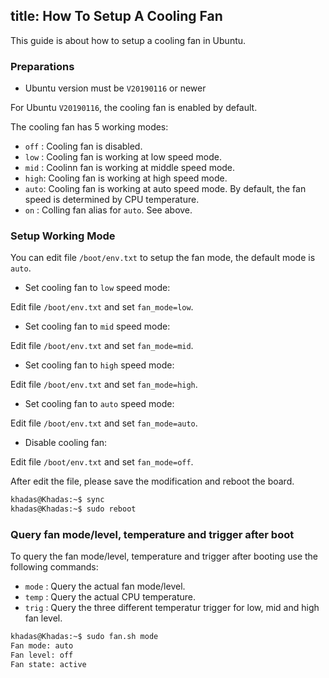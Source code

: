 title: How To Setup A Cooling Fan
---

This guide is about how to setup a cooling fan in Ubuntu.

### Preparations

* Ubuntu version must be `V20190116` or newer

For Ubuntu `V20190116`, the cooling fan is enabled by default.

The cooling fan has 5 working modes:

* `off` : Cooling fan is disabled.
* `low` : Cooling fan is working at low speed mode.
* `mid` : Coolinn fan is working at middle speed mode.
* `high`: Cooling fan is working at high speed mode.
* `auto`: Cooling fan is working at auto speed mode. By default, the fan speed is determined by CPU temperature.
* `on`  : Colling fan alias for `auto`. See above.

### Setup Working Mode

You can edit file `/boot/env.txt` to setup the fan mode, the default mode is `auto`.

* Set cooling fan to `low` speed mode:

Edit file `/boot/env.txt` and set `fan_mode=low`.

* Set cooling fan to `mid` speed mode:

Edit file `/boot/env.txt` and set `fan_mode=mid`.

* Set cooling fan to `high` speed mode:

Edit file `/boot/env.txt` and set `fan_mode=high`.

* Set cooling fan to `auto` speed mode:

Edit file `/boot/env.txt` and set `fan_mode=auto`.

* Disable cooling fan:

Edit file `/boot/env.txt` and set `fan_mode=off`.

After edit the file, please save the modification and reboot the board.

```bash
khadas@Khadas:~$ sync
khadas@Khadas:~$ sudo reboot
```

### Query fan mode/level, temperature and trigger after boot

To query the fan mode/level, temperature and trigger after booting use the following commands:

* `mode` : Query the actual fan mode/level.
* `temp` : Query the actual CPU temperature.
* `trig` : Query the three different temperatur trigger for low, mid and high fan level.

```bash
khadas@Khadas:~$ sudo fan.sh mode
Fan mode: auto
Fan level: off
Fan state: active
```
